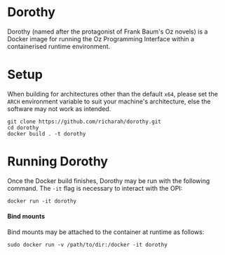 # Dorothy
Dorothy (named after the protagonist of Frank Baum's Oz novels) is a Docker image for running the Oz Programming Interface within a containerised runtime environment.

# Setup
When building for architectures other than the default `x64`, please set the `ARCH` environment variable to suit your machine's architecture, else the software may not work as intended.
```
git clone https://github.com/richarah/dorothy.git
cd dorothy
docker build . -t dorothy
```

# Running Dorothy
Once the Docker build finishes, Dorothy may be run with the following command. The `-it` flag is necessary to interact with the OPI:
```
docker run -it dorothy
```
#### Bind mounts
Bind mounts may be attached to the container at runtime as follows:
```
sudo docker run -v /path/to/dir:/docker -it dorothy
```
